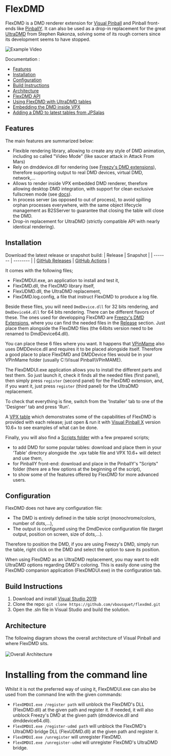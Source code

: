 # FlexDMD
FlexDMD is a DMD renderer extension for [Visual Pinball](https://github.com/vpinball/vpinball) and Pinball front-ends like [PinballY](https://github.com/mjrgh/PinballY). It can also be used as a drop-in replacement for the great [UltraDMD](https://ultradmd.wordpress.com/) from Stephen Rakonza, solving some of its rough corners since its development seems to have stopped.

![Example Video](https://github.com/vbousquet/flexdmd/blob/master/docs/Demo.gif)

Documentation :
* [Features](#features)
* [Installation](#installation)
* [Configuration](#configuration)
* [Build Instructions](#build-instructions)
* [Architecture](#architecture)
* [FlexDMD API](./FlexDMD_API.md)
* [Using FlexDMD with UltraDMD tables](./UltraDMD.md)
* [Embedding the DMD inside VPX](./VPXDMD.md)
* [Adding a DMD to latest tables from JPSalas](./JPSalas.md)

## Features
The main features are summarized below:
* Flexible rendering library, allowing to create any style of DMD animation, including so called "Video Mode" (like saucer attack in Attack From Mars)
* Rely on dmddevice.dll for rendering (see [Freezy's DMD extensions](https://github.com/freezy/dmd-extensions)), therefore supporting output to real DMD devices, virtual DMD, network,...
* Allows to render inside VPX embedded DMD renderer, therefore allowing desktop DMD integration, with support for clean exclusive fullscreen mode (see [docs](./VPXDMD.md)).
* In process server (as opposed to out of process), to avoid spilling orphan processes everywhere, with the same object lifecycle management as B2SServer to guarantee that closing the table will close the DMD.
* Drop-in replacement for UltraDMD (strictly compatible API with nearly identical rendering).

## Installation

Download the latest release or snapshot build: 
| Release | Snapshot |
| ------- | -------- |
| [GitHub Releases](https://github.com/vbousquet/flexdmd/releases) | [GitHub Actions](https://github.com/vbousquet/flexdmd/actions?query=workflow%3A%22CI%22) |

It comes with the following files;
- FlexDMDUI.exe, an application to install and test it,
- FlexDMD.dll, the FlexDMD library itself,
- FlexUDMD.dll, the UltraDMD replacement,
- FlexDMD.log.config, a file that instruct FlexDMD to produce a log file.

Beside these files, you will need ```DmdDevice.dll``` for 32 bits rendering, and ```DmdDevice64.dll``` for 64 bits rendering. There can be different flavors of these. The ones used for developping FlexDMD are [Freezy's DMD Extensions](https://github.com/freezy/dmd-extensions), where you can find the needed files in the [Release](https://github.com/freezy/dmd-extensions/releases) section. Just place them alongside the FlexDMD files (the 64bits version need to be renamed to DmdDevice64.dll).

You can place these 6 files where you want. It happens that [VPinMame](https://sourceforge.net/projects/pinmame/) also uses DMDDevice.dll and requires it to be placed alongside itself. Therefore a good place to place FlexDMD and DMDDevice files would be in your VPinMame folder (usually C:\Visual Pinball\VPinMAME).

The FlexDMDUI.exe application allows you to install the different parts and test them. So just launch it, check it finds all the needed files (first panel), then simply press ```register``` (second panel) for the FlexDMD extension, and, if you want it, just press ```register``` (third panel) for the UltraDMD replacement.

To check that everything is fine, switch from the 'Installer' tab to one of the 'Designer' tab and press 'Run'.

A [VPX table](https://github.com/vbousquet/flexdmd/tree/master/FlexDemo) which demonstrates some of the capabilities of FlexDMD is provided with each release; just open & run it with [Visual Pinball X](https://github.com/vpinball/vpinball) version 10.6+ to see examples of what can be done.

Finally, you will also find a [Scripts folder](https://github.com/vbousquet/flexdmd/tree/master/Scripts/) with a few prepared scripts;
* to add DMD for some popular tables: download and place them in your 'Table' directory alongside the .vpx table file and VPX 10.6+ will detect and use them,
* for PinballY front-end: download and place in the PinballY's "Scripts" folder (there are a few options at the beginning of the script),
* to show some of the features offered by FlexDMD for more advanced users.

## Configuration
FlexDMD does not have any configuration file:
* The DMD is entirely defined in the table script (monochrome/colors, number of dots,...),
* The output is configured using the DmdDevice configuration file (target output, position on screen, size of dots,...).

Therefore to position the DMD, if you are using Freezy's DMD, simply run the table, right click on the DMD and select the option to save its position.

When using FlexDMD as an UltraDMD replacement, you may want to edit UltraDMD options regarding DMD's coloring. This is easily done using the FlexDMD companion application (FlexDMDUI.exe) in the configuration tab.

## Build Instructions
1. Download and install [Visual Studio 2019](https://visualstudio.microsoft.com/fr/downloads/)
2. Clone the repo: `git clone https://github.com/vbousquet/flexdmd.git`
3. Open the .sln file in Visual Studio and build the solution.

## Architecture
The following diagram shows the overall architecture of Visual Pinball and where FlexDMD sits.
<br></br>![Overall Architecture](./media/architecture.svg)

# Installing from the command line
Whilst it is not the preferred way of using it, FlexDMDUI.exe can also be used from the command line with the given commands:
* ```FlexDMDUI.exe /register path``` will unblock the FlexDMD's DLL (FlexDMD.dll) at the given path and register it. If needed, it will also unblock Freezy's DMD at the given path (dmddevice.dll and dmddevice64.dll).
* ```FlexDMDUI.exe /register-udmd path``` will unblock the FlexDMD's UltraDMD bridge DLL (FlexUDMD.dll) at the given path and register it.
* ```FlexDMDUI.exe /unregister``` will unregister FlexDMD.
* ```FlexDMDUI.exe /unregister-udmd``` will unregister FlexDMD's UltraDMD bridge.
